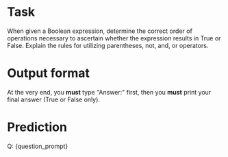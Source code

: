 # Task
When given a Boolean expression, determine the correct order of operations necessary to ascertain whether the expression results in True or False. Explain the rules for utilizing parentheses, not, and, or operators.

# Output format
At the very end, you **must** type "Answer:" first, then you **must** print your final answer (True or False only).

# Prediction
Q: {question_prompt}